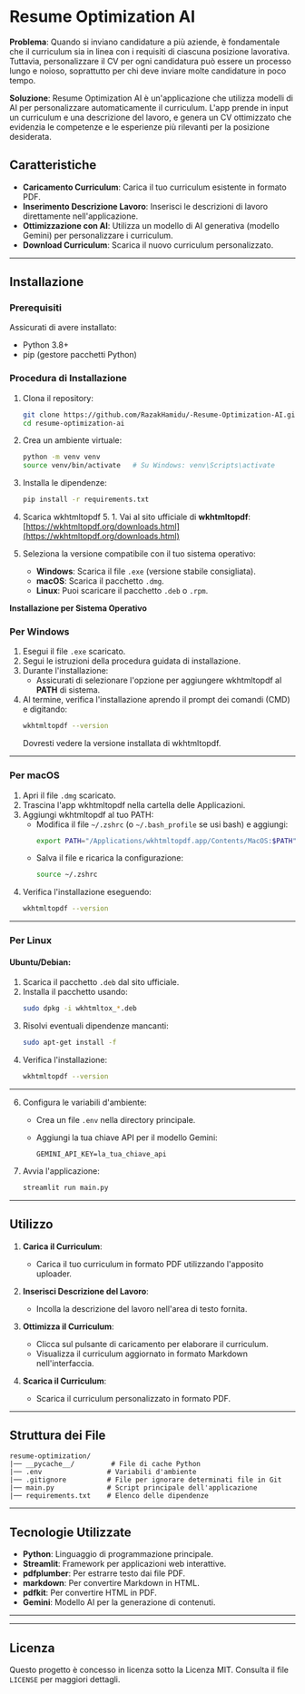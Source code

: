 # Resume Optimization AI

**Problema**: Quando si inviano candidature a più aziende, è fondamentale che il curriculum sia in linea con i requisiti di ciascuna posizione lavorativa. Tuttavia, personalizzare il CV per ogni candidatura può essere un processo lungo e noioso, soprattutto per chi deve inviare molte candidature in poco tempo.

**Soluzione**: Resume Optimization AI è un'applicazione che utilizza modelli di AI per personalizzare automaticamente il curriculum. L'app prende in input un curriculum e una descrizione del lavoro, e genera un CV ottimizzato che evidenzia le competenze e le esperienze più rilevanti per la posizione desiderata.


## Caratteristiche

-   **Caricamento Curriculum**: Carica il tuo curriculum esistente in formato PDF.
-   **Inserimento Descrizione Lavoro**: Inserisci le descrizioni di lavoro direttamente nell'applicazione.
-   **Ottimizzazione con AI**: Utilizza un modello di AI generativa (modello Gemini) per personalizzare i curriculum.
-   **Download Curriculum**: Scarica il nuovo curriculum personalizzato.

----------

## Installazione

### Prerequisiti

Assicurati di avere installato:

-   Python 3.8+
-   pip (gestore pacchetti Python)

### Procedura di Installazione

1.  Clona il repository:
    
    ```bash
    git clone https://github.com/RazakHamidu/-Resume-Optimization-AI.git
    cd resume-optimization-ai
    
    ```
    
2.  Crea un ambiente virtuale:
    
    ```bash
    python -m venv venv
    source venv/bin/activate   # Su Windows: venv\Scripts\activate
    
    ```
    
3.  Installa le dipendenze:
    
    ```bash
    pip install -r requirements.txt
    
    ```
4. Scarica wkhtmltopdf
	5. 1. Vai al sito ufficiale di **wkhtmltopdf**:  
   [https://wkhtmltopdf.org/downloads.html](https://wkhtmltopdf.org/downloads.html)

2. Seleziona la versione compatibile con il tuo sistema operativo:
   - **Windows**: Scarica il file `.exe` (versione stabile consigliata).
   - **macOS**: Scarica il pacchetto `.dmg`.
   - **Linux**: Puoi scaricare il pacchetto `.deb` o `.rpm`.

**Installazione per Sistema Operativo**

### **Per Windows**
1. Esegui il file `.exe` scaricato.
2. Segui le istruzioni della procedura guidata di installazione.
3. Durante l'installazione:
   - Assicurati di selezionare l'opzione per aggiungere wkhtmltopdf al **PATH** di sistema.
4. Al termine, verifica l'installazione aprendo il prompt dei comandi (CMD) e digitando:
   ```bash
   wkhtmltopdf --version
   ```
   Dovresti vedere la versione installata di wkhtmltopdf.

---

### **Per macOS**
1. Apri il file `.dmg` scaricato.
2. Trascina l'app wkhtmltopdf nella cartella delle Applicazioni.
3. Aggiungi wkhtmltopdf al tuo PATH:
   - Modifica il file `~/.zshrc` (o `~/.bash_profile` se usi bash) e aggiungi:
     ```bash
     export PATH="/Applications/wkhtmltopdf.app/Contents/MacOS:$PATH"
     ```
   - Salva il file e ricarica la configurazione:
     ```bash
     source ~/.zshrc
     ```
4. Verifica l'installazione eseguendo:
   ```bash
   wkhtmltopdf --version
   ```

---

### **Per Linux**
#### Ubuntu/Debian:
1. Scarica il pacchetto `.deb` dal sito ufficiale.
2. Installa il pacchetto usando:
   ```bash
   sudo dpkg -i wkhtmltox_*.deb
   ```
3. Risolvi eventuali dipendenze mancanti:
   ```bash
   sudo apt-get install -f
   ```
4. Verifica l'installazione:
   ```bash
   wkhtmltopdf --version
   ```
---
    
6.  Configura le variabili d'ambiente:
    
    -   Crea un file `.env` nella directory principale.
    -   Aggiungi la tua chiave API per il modello Gemini:
        
        ```
        GEMINI_API_KEY=la_tua_chiave_api
        
        ```
        
7.  Avvia l'applicazione:
    
    ```bash
    streamlit run main.py
    
    ```
    

----------

## Utilizzo

1.  **Carica il Curriculum**:
    
    -   Carica il tuo curriculum in formato PDF utilizzando l'apposito uploader.
2.  **Inserisci Descrizione del Lavoro**:
    
    -   Incolla la descrizione del lavoro nell'area di testo fornita.
3.  **Ottimizza il Curriculum**:
    
    -   Clicca sul pulsante di caricamento per elaborare il curriculum.
    -   Visualizza il curriculum aggiornato in formato Markdown nell'interfaccia.
4.  **Scarica il Curriculum**:
    
    -   Scarica il curriculum personalizzato in formato PDF.

----------

## Struttura dei File

```
resume-optimization/
|── __pycache__/         # File di cache Python
|── .env                # Variabili d'ambiente
|── .gitignore          # File per ignorare determinati file in Git
|── main.py             # Script principale dell'applicazione
|── requirements.txt    # Elenco delle dipendenze

```

----------

## Tecnologie Utilizzate

-   **Python**: Linguaggio di programmazione principale.
-   **Streamlit**: Framework per applicazioni web interattive.
-   **pdfplumber**: Per estrarre testo dai file PDF.
-   **markdown**: Per convertire Markdown in HTML.
-   **pdfkit**: Per convertire HTML in PDF.
-   **Gemini**: Modello AI per la generazione di contenuti.

----------

----------

## Licenza

Questo progetto è concesso in licenza sotto la Licenza MIT. Consulta il file `LICENSE` per maggiori dettagli.
